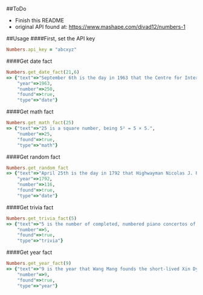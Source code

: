 ##ToDo
* Finish this README
* original API found at: https://www.mashape.com/divad12/numbers-1

##Usage
####First, set the API key

```ruby
Numbers.api_key = "abcxyz"
```

####Get date fact


```ruby
Numbers.get_date_fact(21,6)
=> {"text"=>"September 6th is the day in 1963 that the Centre for International Industrial Property Studies (CEIPI) is founded.", 
	"year"=>1963, 
	"number"=>250, 
	"found"=>true, 
	"type"=>"date"}

```

####Get math fact


```ruby
Numbers.get_math_fact(25)
=> {"text"=>"25 is a square number, being 5² = 5 × 5.", 
	"number"=>25, 
	"found"=>true, 
	"type"=>"math"}
```

####Get random fact


```ruby
Numbers.get_random_fact
=> {"text"=>"April 25th is the day in 1792 that Highwayman Nicolas J. Pelletier becomes the first person executed by guillotine.", 
	"year"=>1792, 
	"number"=>116, 
	"found"=>true, 
	"type"=>"date"}
```

####Get trivia fact


```ruby
Numbers.get_trivia_fact(5)
=> {"text"=>"5 is the number of completed, numbered piano concertos of Ludwig van Beethoven, Sergei Prokofiev, and Camille Saint-Saëns.", 
	"number"=>5, 
	"found"=>true, 
	"type"=>"trivia"}
```

####Get year fact


```ruby
Numbers.get_year_fact(9)
=> {"text"=>"9 is the year that Wang Mang founds the short-lived Xin Dynasty in China (until 25).", 
	"number"=>9, 
	"found"=>true, 
	"type"=>"year"}
```




